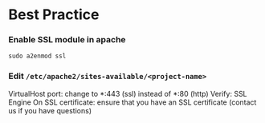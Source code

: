 # Best Practice

### Enable SSL module in apache
`sudo a2enmod ssl`

### Edit `/etc/apache2/sites-available/<project-name>`
VirtualHost port: change to *:443 (ssl) instead of *:80 (http)
Verify: SSL Engine On
SSL certificate: ensure that you have an SSL certificate (contact us if you have questions)